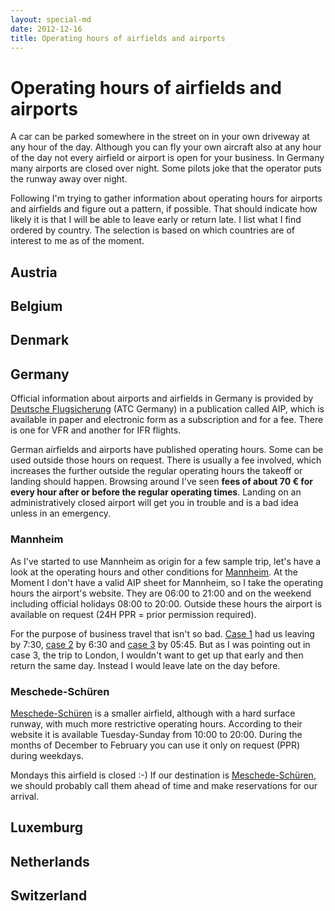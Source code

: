 ```yaml
---
layout: special-md
date: 2012-12-16
title: Operating hours of airfields and airports
---
```

# Operating hours of airfields and airports
A car can be parked somewhere in the street on in your own driveway at any hour of the day. Although you can fly your own aircraft also at any hour of the day not every airfield or airport is open for your business. In Germany many airports are closed over night. Some pilots joke that the operator puts the runway away over night.

Following I'm trying to gather information about operating hours for airports and airfields and figure out a pattern, if possible. That should indicate how likely it is that I will be able to leave early or return late. I list what I find ordered by country. The selection is based on which countries are of interest to me as of the moment.

## Austria

## Belgium

## Denmark

## Germany
Official information about airports and airfields in Germany is provided by [Deutsche Flugsicherung](http://www.dfs.de) (ATC Germany) in a publication called AIP, which is available in paper and electronic form as a subscription and for a fee. There is one for VFR and another for IFR flights.

German airfields and airports have published operating hours. Some can be used outside those hours on request. There is usually a fee involved, which increases the further outside the regular operating hours the takeoff or landing should happen. Browsing around I've seen __fees of about 70 € for every hour after or before the regular operating times__. Landing on an administratively closed airport will get you in trouble and is a bad idea unless in an emergency.

### Mannheim
As I've started to use Mannheim as origin for a few sample trip, let's have a look at the operating hours and other conditions for [Mannheim](http://www.flugplatz-mannheim.de). At the Moment I don't have a valid AIP sheet for Mannheim, so I take the operating hours the airport's website. They are 06:00 to 21:00 and on the weekend including official holidays 08:00 to 20:00. Outside these hours the airport is available on request (24H PPR = prior permission required).

For the purpose of business travel that isn't so bad. [Case 1](comparing-trips.html) had us leaving by 7:30, [case 2](comparing-trips.html) by 6:30 and [case 3](comparing-trips.html) by 05:45. But as I was pointing out in case 3, the trip to London, I wouldn't want to get up that early and then return the same day. Instead I would leave late on the day before.

### Meschede-Schüren

[Meschede-Schüren](http://www.flugplatz-meschede.de) is a smaller airfield, although with a hard surface runway, with much more restrictive operating hours. According to their website it is available Tuesday-Sunday from 10:00 to 20:00. During the months of December to February you can use it only on request (PPR) during weekdays.

Mondays this airfield is closed :-) If our destination is [Meschede-Schüren](http://www.flugplatz-meschede.de), we should probably call them ahead of time and make reservations for our arrival.

## Luxemburg

## Netherlands

## Switzerland

